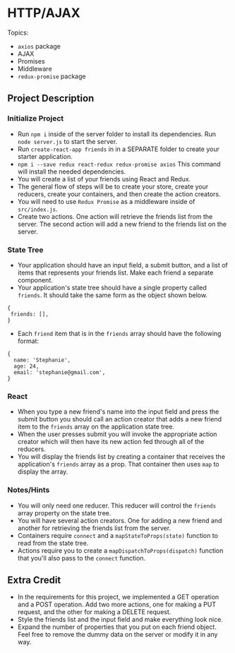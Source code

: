 # HTTP/AJAX

Topics:

 * `axios` package
 * AJAX
 * Promises
 * Middleware
 * `redux-promise` package

## Project Description

### Initialize Project
  * Run `npm i` inside of the server folder to install its dependencies.  Run `node server.js` to start the server.
  * Run `create-react-app friends` in in a SEPARATE folder to create your starter application.
  * `npm i --save redux react-redux redux-promise axios` This command will install the needed dependencies.
  * You will create a list of your friends using React and Redux.
  * The general flow of steps will be to create your store, create your reducers, create your containers, and then create the action creators.
  * You will need to use `Redux Promise` as a middleware inside of `src/index.js`.
  * Create two actions.  One action will retrieve the friends list from the server.  The second action will add a new friend to the friends list on the server.


### State Tree
  * Your application should have an input field, a submit button, and a list of items that represents your friends list.  Make each friend a separate component.
  * Your application's state tree should have a single property called `friends`.  It should take the same form as the object shown below.
   ```
  {
    friends: [],
  }
  ```
  * Each `friend` item that is in the `friends` array should have the following format:
  ```
  {
    name: 'Stephanie',
    age: 24,
    email: 'stephanie@gmail.com',
  }
  ```


### React
  * When you type a new friend's name into the input field and press the submit button you should call an action creator that adds a new friend item to the `friends` array on the application state tree.
  * When the user presses submit you will invoke the appropriate action creator which will then have its new action fed through all of the reducers.
  * You will display the friends list by creating a container that receives the application's `friends` array as a prop.  That container then uses `map` to display the array.


### Notes/Hints
 * You will only need one reducer.  This reducer will control the `friends` array property on the state tree.
 * You will have several action creators.  One for adding a new friend and another for retrieving the friends list from the server.
 * Containers require `connect` and a `mapStateToProps(state)` function to read from the state tree.
 * Actions require you to create a `mapDispatchToProps(dispatch)` function that you'll also pass to the `connect` function.


## Extra Credit
 * In the requirements for this project, we implemented a GET operation and a POST operation. Add two more actions, one for making a PUT request, and the other for making a DELETE request. 
 * Style the friends list and the input field and make everything look nice.
 * Expand the number of properties that you put on each friend object.  Feel free to remove the dummy data on the server or modify it in any way.
